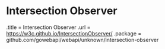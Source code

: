 # Intersection Observer

.title = Intersection Observer
.url = <https://w3c.github.io/IntersectionObserver/>
.package = github.com/gowebapi/webapi/unknown/intersection-observer
